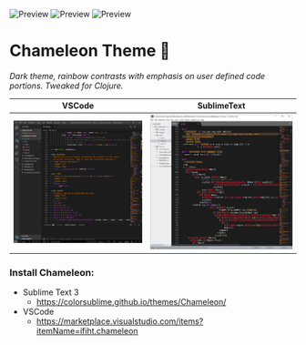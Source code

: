 ![Preview](https://img.shields.io/github/license/ifiht/Chameleon-Theme?style=flat-square)
![Preview](https://img.shields.io/visual-studio-marketplace/v/ifiht.chameleon?style=flat-square)
![Preview](https://img.shields.io/visual-studio-marketplace/i/ifiht.chameleon?style=flat-square)


# Chameleon Theme 🦎
*Dark theme, rainbow contrasts with emphasis on user defined code portions. Tweaked for Clojure.* 


VSCode | SublimeText
:------------: | :-------------:
![Preview](/images/vscode-capture.PNG) | ![Preview](/images/subl-capture.PNG)



### Install Chameleon:
* Sublime Text 3
    * https://colorsublime.github.io/themes/Chameleon/
* VSCode
    * https://marketplace.visualstudio.com/items?itemName=ifiht.chameleon
    